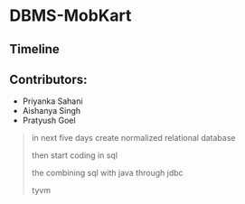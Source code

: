 # DBMS-MobKart
## Timeline


## Contributors: 
 * Priyanka Sahani
 * Aishanya Singh
 * Pratyush Goel

>in next five days create normalized relational database
>
>then start coding in sql
>
>the combining sql with java through jdbc
>
>tyvm